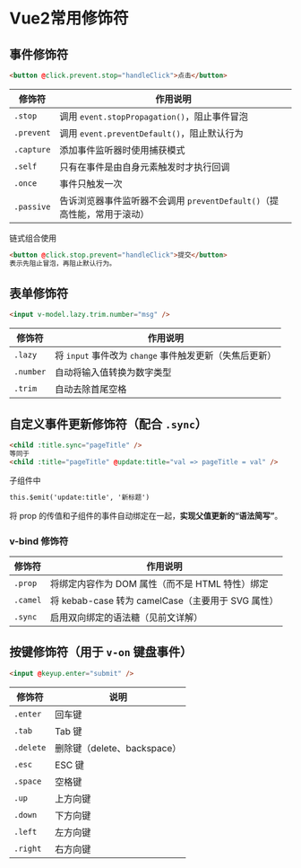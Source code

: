 # Vue2常用修饰符

## 事件修饰符

```html
<button @click.prevent.stop="handleClick">点击</button>
```

| 修饰符     | 作用说明                                                     |
| ---------- | ------------------------------------------------------------ |
| `.stop`    | 调用 `event.stopPropagation()`，阻止事件冒泡                 |
| `.prevent` | 调用 `event.preventDefault()`，阻止默认行为                  |
| `.capture` | 添加事件监听器时使用捕获模式                                 |
| `.self`    | 只有在事件是由自身元素触发时才执行回调                       |
| `.once`    | 事件只触发一次                                               |
| `.passive` | 告诉浏览器事件监听器不会调用 `preventDefault()`（提高性能，常用于滚动） |

链式组合使用

```html
<button @click.stop.prevent="handleClick">提交</button>
表示先阻止冒泡，再阻止默认行为。
```

## 表单修饰符

```html
<input v-model.lazy.trim.number="msg" />
```

| 修饰符    | 作用说明                                                |
| --------- | ------------------------------------------------------- |
| `.lazy`   | 将 `input` 事件改为 `change` 事件触发更新（失焦后更新） |
| `.number` | 自动将输入值转换为数字类型                              |
| `.trim`   | 自动去除首尾空格                                        |

## 自定义事件更新修饰符（配合 `.sync`）

```html
<child :title.sync="pageTitle" />
等同于
<child :title="pageTitle" @update:title="val => pageTitle = val" />
```

子组件中

```html
this.$emit('update:title', '新标题')
```

将 prop 的传值和子组件的事件自动绑定在一起，**实现父值更新的“语法简写”**。

### v-bind 修饰符

| 修饰符   | 作用说明                                          |
| -------- | ------------------------------------------------- |
| `.prop`  | 将绑定内容作为 DOM 属性（而不是 HTML 特性）绑定   |
| `.camel` | 将 kebab-case 转为 camelCase（主要用于 SVG 属性） |
| `.sync`  | 启用双向绑定的语法糖（见前文详解）                |

## 按键修饰符（用于 `v-on` 键盘事件）

```html
<input @keyup.enter="submit" />
```

| 修饰符    | 说明                        |
| --------- | --------------------------- |
| `.enter`  | 回车键                      |
| `.tab`    | Tab 键                      |
| `.delete` | 删除键（delete、backspace） |
| `.esc`    | ESC 键                      |
| `.space`  | 空格键                      |
| `.up`     | 上方向键                    |
| `.down`   | 下方向键                    |
| `.left`   | 左方向键                    |
| `.right`  | 右方向键                    |